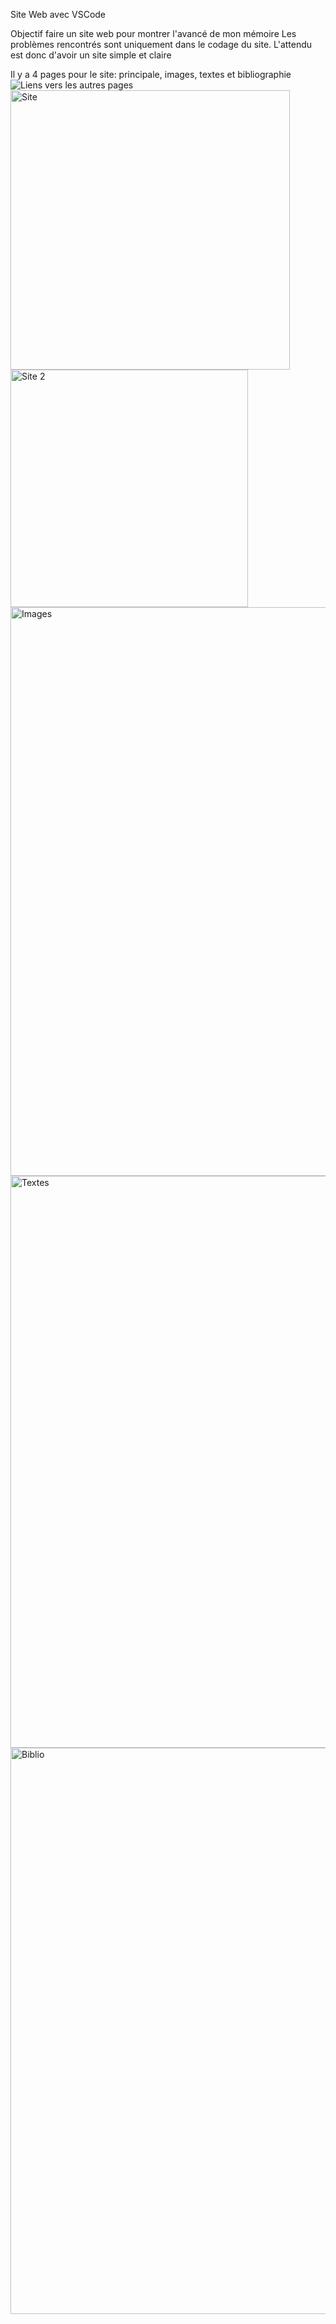 Site Web avec VSCode

Objectif faire un site web pour montrer l'avancé de mon mémoire
Les problèmes rencontrés sont uniquement dans le codage du site. L'attendu est donc d'avoir un site simple et claire

Il y a 4 pages pour le site: principale, images, textes et bibliographie
![Liens vers les autres pages](https://github.com/user-attachments/assets/54100946-9d9e-4bd3-8bc5-bc2ab4bb80d4)
<img width="447" alt="Site" src="https://github.com/user-attachments/assets/1e3425fc-e20c-4d77-9a4f-baa3cf11d554" />
<img width="380" alt="Site 2" src="https://github.com/user-attachments/assets/5f3d4d29-6007-44ca-a10a-00238567617c" />
<img width="910" alt="Images" src="https://github.com/user-attachments/assets/af92ae2b-5949-4f6b-821f-b4408a484a4d" />
<img width="915" alt="Textes" src="https://github.com/user-attachments/assets/f37cc70e-384c-4ea3-92be-477af6a7c6a0" />
<img width="906" alt="Biblio" src="https://github.com/user-attachments/assets/e64e8ff5-070b-42d8-aaa6-184bfd4cc4df" />
